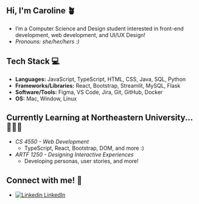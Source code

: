 ## Hi, I'm Caroline 🪴
- I’m a Computer Science and Design student interested in front-end development, web development, and UI/UX Design!
- *Pronouns: she/her/hers :)*

## Tech Stack 💻
- **Languages:** JavaScript, TypeScript, HTML, CSS, Java, SQL, Python
- **Frameworks/Libraries:** React, Bootstrap, Streamlit, MySQL, Flask
- **Software/Tools:** Figma, VS Code, Jira, Git, GitHub, Docker
- **OS:** Mac, Window, Linux

## Currently Learning at Northeastern University... 👩🏻‍💻
- *CS 4550 - Web Development*
    - TypeScript, React, Bootstrap, DOM, and more :) 
- *ARTF 1250 - Designing Interactive Experiences*
    - Developing personas, user stories, and more!  

## Connect with me! 🧩
- [![Linkedin](https://i.sstatic.net/gVE0j.png) LinkedIn](https://www.linkedin.com/in/caroline-t-pham/)
&nbsp;


